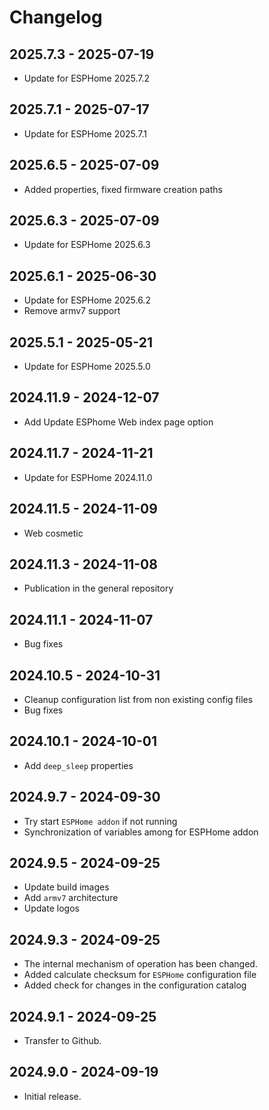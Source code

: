 # Changelog

## 2025.7.3 - 2025-07-19

- Update for ESPHome 2025.7.2

## 2025.7.1 - 2025-07-17

- Update for ESPHome 2025.7.1

## 2025.6.5 - 2025-07-09

- Added properties, fixed firmware creation paths

## 2025.6.3 - 2025-07-09

- Update for ESPHome 2025.6.3

## 2025.6.1 - 2025-06-30

- Update for ESPHome 2025.6.2
- Remove armv7 support

## 2025.5.1 - 2025-05-21

- Update for ESPHome 2025.5.0

## 2024.11.9 - 2024-12-07

- Add Update ESPhome Web index page option

## 2024.11.7 - 2024-11-21

- Update for ESPHome 2024.11.0

## 2024.11.5 - 2024-11-09

- Web cosmetic

## 2024.11.3 - 2024-11-08

- Publication in the general repository

## 2024.11.1 - 2024-11-07

- Bug fixes

## 2024.10.5 - 2024-10-31

- Cleanup configuration list from non existing config files
- Bug fixes

## 2024.10.1 - 2024-10-01

- Add `deep_sleep` properties

## 2024.9.7 - 2024-09-30

- Try start `ESPHome addon` if not running
- Synchronization of variables among for ESPHome addon

## 2024.9.5 - 2024-09-25

- Update build images
- Add `armv7` architecture
- Update logos

## 2024.9.3 - 2024-09-25

- The internal mechanism of operation has been changed.
- Added calculate checksum for `ESPHome` configuration file
- Added check for changes in the configuration catalog

## 2024.9.1 - 2024-09-25

- Transfer to Github.

## 2024.9.0 - 2024-09-19

- Initial release.
